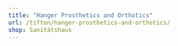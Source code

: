 ```yaml
---
title: "Hanger Prosthetics and Orthotics"
url: /tifton/hanger-prosthetics-and-orthotics/
shop: Sanitätshaus
---
```

